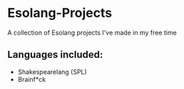 # Esolang-Projects
A collection of Esolang projects I've made in my free time

## Languages included:
- Shakespearelang (SPL)
- Brainf*ck
